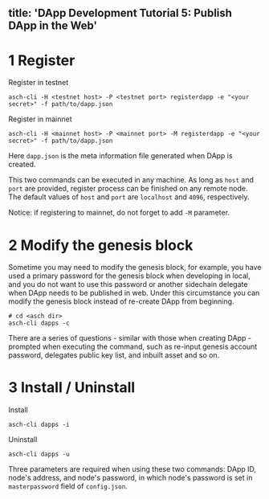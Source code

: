 title: 'DApp Development Tutorial 5: Publish DApp in the Web'
---

# 1 Register

Register in testnet

```
asch-cli -H <testnet host> -P <testnet port> registerdapp -e "<your secret>" -f path/to/dapp.json
```

Register in mainnet

```
asch-cli -H <mainnet host> -P <mainnet port> -M registerdapp -e "<your secret>" -f path/to/dapp.json
```

Here `dapp.json` is the meta information file generated when DApp is created.

This two commands can be executed in any machine. As long as `host` and `port` are provided, register process can be finished on any remote node. The default values of `host` and `port` are `localhost` and `4096`, respectively.

Notice: if registering to mainnet, do not forget to add `-M` parameter.

# 2 Modify the genesis block

Sometime you may need to modify the genesis block, for example, you have used a primary password for the genesis block when developing in local, and you do not want to use this password or another sidechain delegate when DApp needs to be published in web. Under this circumstance you can modify the genesis block instead of re-create DApp from beginning.

```
# cd <asch dir>
asch-cli dapps -c
```

There are a series of questions - similar with those when creating DApp - prompted when executing the command, such as re-input genesis account password, delegates public key list, and inbuilt asset and so on.

# 3 Install / Uninstall

Install

```
asch-cli dapps -i
```

Uninstall

```
asch-cli dapps -u
```

Three parameters are required when using these two commands: DApp ID, node's address, and node's password, in which node's password is set in `masterpassword` field of `config.json`. 